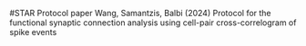 #STAR Protocol paper 
Wang, Samantzis, Balbi (2024)
Protocol for the functional synaptic connection analysis using cell-pair cross-correlogram of spike events
